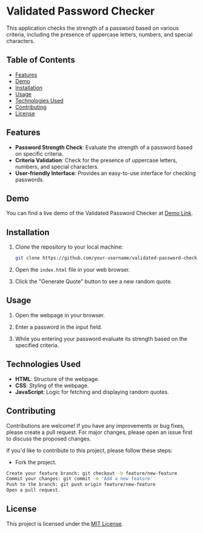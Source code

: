# Validated Password Checker

This application checks the strength of a password based on various criteria, including the presence of uppercase letters, numbers, and special characters.

## Table of Contents
- [Features](#features)
- [Demo](#demo)
- [Installation](#installation)
- [Usage](#usage)
- [Technologies Used](#technologies-used)
- [Contributing](#contributing)
- [License](#license)

## Features

- **Password Strength Check**: Evaluate the strength of a password based on specific criteria.
- **Criteria Validation**: Check for the presence of uppercase letters, numbers, and special characters.
- **User-friendly Interface**: Provides an easy-to-use interface for checking passwords.

## Demo

You can find a live demo of the Validated Password Checker at [Demo Link](https://validated-password-checker.web.app/).

## Installation

1. Clone the repository to your local machine:

   ```bash
   git clone https://github.com/your-username/validated-password-checker.git

2. Open the `index.html` file in your web browser.

3. Click the "Generate Quote" button to see a new random quote.

## Usage

1. Open the webpage in your browser.

2. Enter a password in the input field.

3. While you entering your password evaluate its strength based on the specified criteria.

## Technologies Used

- **HTML**: Structure of the webpage.
- **CSS**: Styling of the webpage.
- **JavaScript**: Logic for fetching and displaying random quotes.

## Contributing

Contributions are welcome! If you have any improvements or bug fixes, please create a pull request. For major changes, please open an issue first to discuss the proposed changes.

If you'd like to contribute to this project, please follow these steps:

- Fork the project.

```bash
Create your feature branch: git checkout -b feature/new-feature
Commit your changes: git commit -m 'Add a new feature'
Push to the branch: git push origin feature/new-feature
Open a pull request.
```

## License

This project is licensed under the [MIT License](../LICENSE.md).